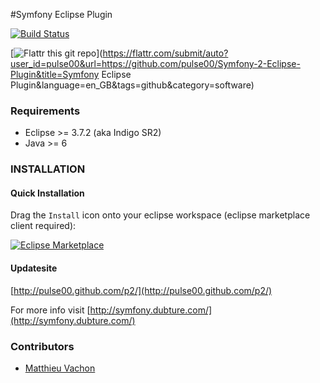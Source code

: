 #Symfony Eclipse Plugin

[![Build Status](https://secure.travis-ci.org/pulse00/Symfony-2-Eclipse-Plugin.png)](http://travis-ci.org/pulse00/Symfony-2-Eclipse-Plugin)

[![Flattr this git repo](http://api.flattr.com/button/flattr-badge-large.png)](https://flattr.com/submit/auto?user_id=pulse00&url=https://github.com/pulse00/Symfony-2-Eclipse-Plugin&title=Symfony Eclipse Plugin&language=en_GB&tags=github&category=software)

### Requirements

- Eclipse >= 3.7.2 (aka Indigo SR2)
- Java >= 6

### INSTALLATION

#### Quick Installation

Drag the `Install` icon onto your eclipse workspace (eclipse marketplace client required):

[![Eclipse Marketplace](http://marketplace.eclipse.org/misc/installbutton.png)](http://marketplace.eclipse.org/marketplace-client-intro?mpc_install=220368)

#### Updatesite

[http://pulse00.github.com/p2/](http://pulse00.github.com/p2/)

For more info visit [http://symfony.dubture.com/](http://symfony.dubture.com/)

### Contributors

- [Matthieu Vachon](https://github.com/maoueh)
